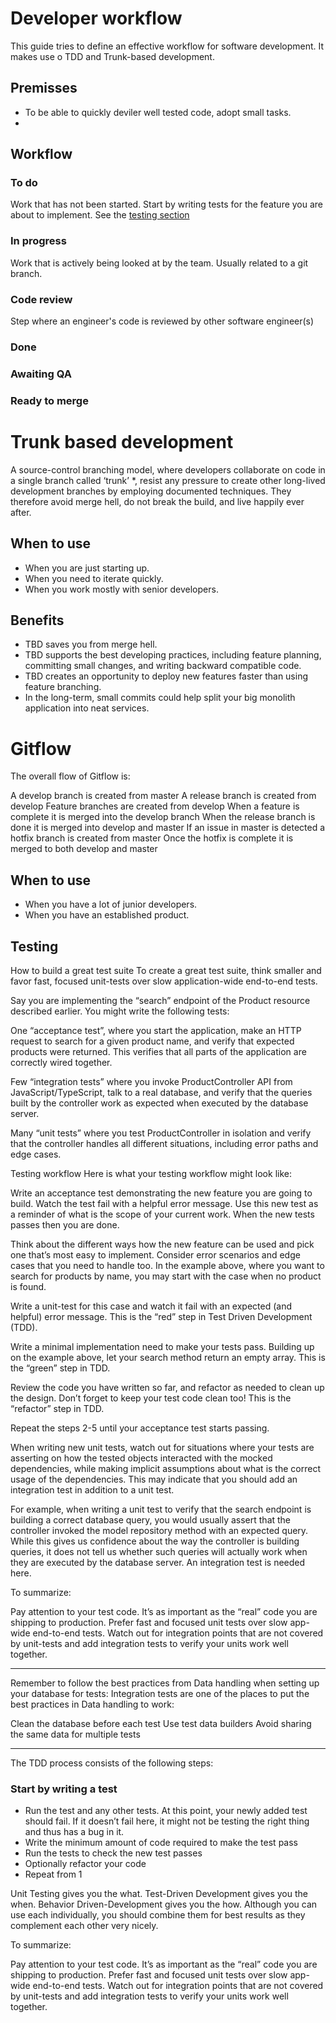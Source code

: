 # Developer workflow

This guide tries to define an effective workflow for software development. 
It makes use o TDD and Trunk-based development.

## Premisses
* To be able to quickly deviler well tested code, adopt small tasks.
* 

## Workflow

### To do

Work that has not been started. Start by writing tests for the feature you are about to implement. See the [testing section](#testing)

### In progress

Work that is actively being looked at by the team. Usually related to a git branch.

### Code review

Step where an engineer's code is reviewed by other software engineer(s) 

### Done

### Awaiting QA

### Ready to merge

# Trunk based development

A source-control branching model, where developers collaborate on code in a single branch called ‘trunk’ *, resist any pressure to create other long-lived development branches by employing documented techniques. They therefore avoid merge hell, do not break the build, and live happily ever after.

## When to use
* When you are just starting up.
* When you need to iterate quickly.
* When you work mostly with senior developers.

## Benefits

* TBD saves you from merge hell.
* TBD supports the best developing practices, including feature planning, committing small changes, and writing backward compatible code.
* TBD creates an opportunity to deploy new features faster than using feature branching.
* In the long-term, small commits could help split your big monolith application into neat services.

# Gitflow

The overall flow of Gitflow is:

A develop branch is created from master
A release branch is created from develop
Feature branches are created from develop
When a feature is complete it is merged into the develop branch
When the release branch is done it is merged into develop and master
If an issue in master is detected a hotfix branch is created from master
Once the hotfix is complete it is merged to both develop and master

## When to use
* When you have a lot of junior developers.
* When you have an established product.

## Testing

How to build a great test suite
To create a great test suite, think smaller and favor fast, focused unit-tests over slow application-wide end-to-end tests.

Say you are implementing the “search” endpoint of the Product resource described earlier. You might write the following tests:

One “acceptance test”, where you start the application, make an HTTP request to search for a given product name, and verify that expected products were returned. This verifies that all parts of the application are correctly wired together.

Few “integration tests” where you invoke ProductController API from JavaScript/TypeScript, talk to a real database, and verify that the queries built by the controller work as expected when executed by the database server.

Many “unit tests” where you test ProductController in isolation and verify that the controller handles all different situations, including error paths and edge cases.

Testing workflow
Here is what your testing workflow might look like:

Write an acceptance test demonstrating the new feature you are going to build. Watch the test fail with a helpful error message. Use this new test as a reminder of what is the scope of your current work. When the new tests passes then you are done.

Think about the different ways how the new feature can be used and pick one that’s most easy to implement. Consider error scenarios and edge cases that you need to handle too. In the example above, where you want to search for products by name, you may start with the case when no product is found.

Write a unit-test for this case and watch it fail with an expected (and helpful) error message. This is the “red” step in Test Driven Development (TDD).

Write a minimal implementation need to make your tests pass. Building up on the example above, let your search method return an empty array. This is the “green” step in TDD.

Review the code you have written so far, and refactor as needed to clean up the design. Don’t forget to keep your test code clean too! This is the “refactor” step in TDD.

Repeat the steps 2-5 until your acceptance test starts passing.

When writing new unit tests, watch out for situations where your tests are asserting on how the tested objects interacted with the mocked dependencies, while making implicit assumptions about what is the correct usage of the dependencies. This may indicate that you should add an integration test in addition to a unit test.

For example, when writing a unit test to verify that the search endpoint is building a correct database query, you would usually assert that the controller invoked the model repository method with an expected query. While this gives us confidence about the way the controller is building queries, it does not tell us whether such queries will actually work when they are executed by the database server. An integration test is needed here.

To summarize:

Pay attention to your test code. It’s as important as the “real” code you are shipping to production.
Prefer fast and focused unit tests over slow app-wide end-to-end tests.
Watch out for integration points that are not covered by unit-tests and add integration tests to verify your units work well together.


---------------------
Remember to follow the best practices from Data handling when setting up your database for tests:
Integration tests are one of the places to put the best practices in Data handling to work:

Clean the database before each test
Use test data builders
Avoid sharing the same data for multiple tests

----------------------

The TDD process consists of the following steps:

### Start by writing a test
* Run the test and any other tests. At this point, your newly added test should fail. If it doesn’t fail here, it might not be testing the right thing and thus has a bug in it.
* Write the minimum amount of code required to make the test pass
* Run the tests to check the new test passes
* Optionally refactor your code
* Repeat from 1

Unit Testing gives you the what. Test-Driven Development gives you the when. Behavior Driven-Development gives you the how. Although you can use each individually, you should combine them for best results as they complement each other very nicely.

To summarize:

Pay attention to your test code. It’s as important as the “real” code you are shipping to production.
Prefer fast and focused unit tests over slow app-wide end-to-end tests.
Watch out for integration points that are not covered by unit-tests and add integration tests to verify your units work well together.
